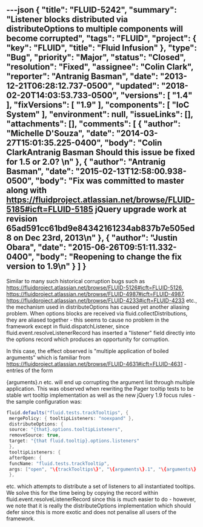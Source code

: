 ---json
{
  "title": "FLUID-5242",
  "summary": "Listener blocks distributed via distributeOptions to multiple components will become corrupted",
  "tags": "FLUID",
  "project": {
    "key": "FLUID",
    "title": "Fluid Infusion"
  },
  "type": "Bug",
  "priority": "Major",
  "status": "Closed",
  "resolution": "Fixed",
  "assignee": "Colin Clark",
  "reporter": "Antranig Basman",
  "date": "2013-12-21T06:28:12.737-0500",
  "updated": "2018-02-20T14:03:53.733-0500",
  "versions": [
    "1.4"
  ],
  "fixVersions": [
    "1.9"
  ],
  "components": [
    "IoC System"
  ],
  "environment": null,
  "issueLinks": [],
  "attachments": [],
  "comments": [
    {
      "author": "Michelle D'Souza",
      "date": "2014-03-27T15:01:35.225-0400",
      "body": "Colin ClarkAntranig Basman Should this issue be fixed for 1.5 or 2.0?&#x20;\n"
    },
    {
      "author": "Antranig Basman",
      "date": "2015-02-13T12:58:00.938-0500",
      "body": "Fix was committed to master along with <https://fluidproject.atlassian.net/browse/FLUID-5185#icft=FLUID-5185> jQuery upgrade work at revision 65ad591cc61bd9e84342161234ab837b7e505ed8 on Dec 23rd, 2013\n"
    },
    {
      "author": "Justin Obara",
      "date": "2015-06-26T09:51:11.332-0400",
      "body": "Reopening to change the fix version to 1.9\n"
    }
  ]
}
---
Similar to many such historical corruption bugs such as <https://fluidproject.atlassian.net/browse/FLUID-5126#icft=FLUID-5126>, <https://fluidproject.atlassian.net/browse/FLUID-4987#icft=FLUID-4987>, <https://fluidproject.atlassian.net/browse/FLUID-4233#icft=FLUID-4233> etc., the mechanism used in distributeOptions has caused yet another aliasing problem. When options blocks are received via fluid.collectDistributions, they are aliased together - this seems to cause no problem in the framework except in fluid.dispatchListener, since fluid.event.resolveListenerRecord has inserted a "listener" field directly into the options record which produces an opportunity for corruption.

In this case, the effect observed is "multiple application of boiled arguments" which is familiar from <https://fluidproject.atlassian.net/browse/FLUID-4631#icft=FLUID-4631> - entries of the form

{arguments}.n etc. will end up corrupting the argument list through multiple application. This was observed when rewriting the Pager tooltip tests to be stable wrt tooltip implementation as well as the new jQuery 1.9 focus rules - the sample configuration was:

```java
fluid.defaults("fluid.tests.trackTooltips", {
 mergePolicy: { tooltipListeners: "noexpand" },
 distributeOptions: {
 source: "{that}.options.tooltipListeners",
 removeSource: true,
 target: "{that fluid.tooltip}.options.listeners"
 },
 tooltipListeners: {
 afterOpen: {
 funcName: "fluid.tests.trackTooltip",
 args: ["open", "\{trackTooltips\}", "\{arguments\}.1", "\{arguments\}.2"] // event.target, tooltip
 },
```

etc. which attempts to distribute a set of listeners to all instantiated tooltips. We solve this for the time being by copying the record within fluid.event.resolveListenerRecord since this is much easier to do - however, we note that it is really the distributeOptions implementation which should defer since this is more exotic and does not penalise all users of the framework.

        